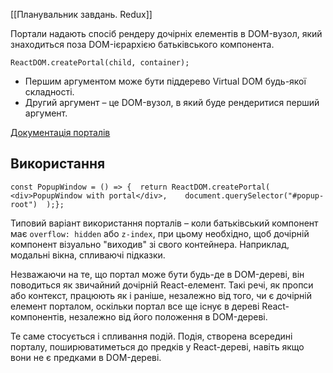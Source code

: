 [[Планувальник завдань. Redux]]

Портали надають спосіб рендеру дочірніх елементів в DOM-вузол, який знаходиться поза DOM-ієрархією батьківського компонента.

```
ReactDOM.createPortal(child, container);
```

-   Першим аргументом може бути піддерево Virtual DOM будь-якої складності.
-   Другий аргумент – це DOM-вузол, в який буде рендеритися перший аргумент.

[Документація порталів](https://reactjs.org/docs/portals.html)

## Використання[​](https://textbook.edu.goit.global/react-zr7b4k/v1/uk/docs/extras/portals#%D0%B2%D0%B8%D0%BA%D0%BE%D1%80%D0%B8%D1%81%D1%82%D0%B0%D0%BD%D0%BD%D1%8F "Пряме посилання на цей заголовок")

```
const PopupWindow = () => {  return ReactDOM.createPortal(    <div>PopupWindow with portal</div>,    document.querySelector("#popup-root")  );};
```

Типовий варіант використання порталів – коли батьківський компонент має `overflow: hidden` або `z-index`, при цьому необхідно, щоб дочірній компонент візуально "виходив" зі свого контейнера. Наприклад, модальні вікна, спливаючі підказки.

Незважаючи на те, що портал може бути будь-де в DOM-дереві, він поводиться як звичайний дочірній React-елемент. Такі речі, як пропси або контекст, працюють як і раніше, незалежно від того, чи є дочірній елемент порталом, оскільки портал все ще існує в дереві React-компонентів, незалежно від його положення в DOM-дереві.

Те саме стосується і спливання подій. Подія, створена всередині порталу, поширюватиметься до предків у React-дереві, навіть якщо вони не є предками в DOM-дереві.

